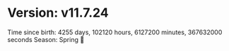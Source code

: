 # Version: v11.7.24
Time since birth: 4255 days, 102120 hours, 6127200 minutes, 367632000 seconds
Season: Spring 🌸
